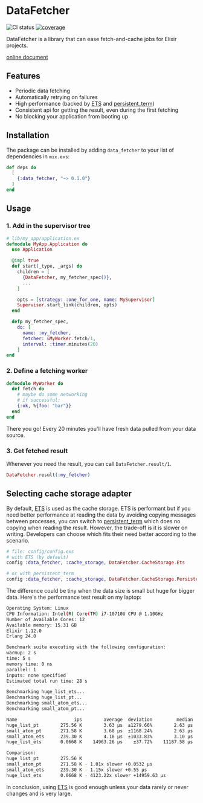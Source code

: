 # DataFetcher 

![CI status](https://github.com/qhwa/data_fetcher/workflows/CI/badge.svg)
[![coverage](https://coveralls.io/repos/github/qhwa/data_fetcher/badge.svg?branch=master)](https://coveralls.io/github/qhwa/data_fetcher)

DataFetcher is a library that can ease fetch-and-cache jobs for Elixir projects.

[online document](https://hexdocs.pm/data_fetcher/DataFetcher.html)

## Features

* Periodic data fetching
* Automatically retrying on failures
* High performance (backed by [ETS][] and [persistent_term][])
* Consistent api for getting the result, even during the first fetching 
* No blocking your application from booting up

## Installation

The package can be installed
by adding `data_fetcher` to your list of dependencies in `mix.exs`:

```elixir
def deps do
  [
    {:data_fetcher, "~> 0.1.0"}
  ]
end
```

## Usage

### 1. Add in the supervisor tree

```elixir
# lib/my_app/application.ex
defmodule MyApp.Application do
  use Application

  @impl true
  def start(_type, _args) do
    children = [
      {DataFetcher, my_fetcher_spec()},
      ...
    ]

    opts = [strategy: :one_for_one, name: MySupervisor]
    Supervisor.start_link(children, opts)
  end

  defp my_fetcher_spec,
    do: [
      name: :my_fetcher,
      fetcher: &MyWorker.fetch/1,
      interval: :timer.minutes(20)
    ]
end
```

### 2. Define a fetching worker

```elixir
defmodule MyWorker do
  def fetch do
    # maybe do some networking
    # if successful:
    {:ok, %{foo: "bar"}}
  end
end
```

There you go! Every 20 minutes you'll have fresh data pulled from your data source.

### 3. Get fetched result

Whenever you need the result, you can call `DataFetcher.result/1`.

```elixir
DataFetcher.result(:my_fetcher)
```

## Selecting cache storage adapter

By default, [ETS][] is used as the cache storage. ETS is performant but if you need better performance at reading the data by avoiding copying messages between processes, you can switch to [persistent_term][] which does no copying when reading the result. However, the trade-off is it is slower on writing. Developers can choose which fits their need better according to the scenario.

```elixir
# file: config/config.exs
# with ETS (by default)
config :data_fetcher, :cache_storage, DataFetcher.CacheStorage.Ets

# or with persistent_term
config :data_fetcher, :cache_storage, DataFetcher.CacheStorage.PersistentTerm
```

The difference could be tiny when the data size is small but huge for bigger data. Here's the performance test result on my laptop:

```sh
Operating System: Linux
CPU Information: Intel(R) Core(TM) i7-10710U CPU @ 1.10GHz
Number of Available Cores: 12
Available memory: 15.31 GB
Elixir 1.12.0
Erlang 24.0

Benchmark suite executing with the following configuration:
warmup: 2 s
time: 5 s
memory time: 0 ns
parallel: 1
inputs: none specified
Estimated total run time: 28 s

Benchmarking huge_list_ets...
Benchmarking huge_list_pt...
Benchmarking small_atom_ets...
Benchmarking small_atom_pt...

Name                     ips        average  deviation         median         99th %
huge_list_pt        275.56 K        3.63 μs  ±1279.66%        2.63 μs        5.50 μs
small_atom_pt       271.58 K        3.68 μs  ±1168.24%        2.63 μs        6.18 μs
small_atom_ets      239.30 K        4.18 μs  ±1033.83%        3.10 μs        5.90 μs
huge_list_ets       0.0668 K    14963.26 μs    ±37.72%    11187.58 μs    28818.89 μs

Comparison: 
huge_list_pt        275.56 K
small_atom_pt       271.58 K - 1.01x slower +0.0532 μs
small_atom_ets      239.30 K - 1.15x slower +0.55 μs
huge_list_ets       0.0668 K - 4123.22x slower +14959.63 μs
```

In conclusion, using [ETS][] is good enough unless your data rarely or never changes and is very large.

[ETS]: https://erlang.org/doc/man/ets.html
[persistent_term]: https://erlang.org/doc/man/persistent_term.html
